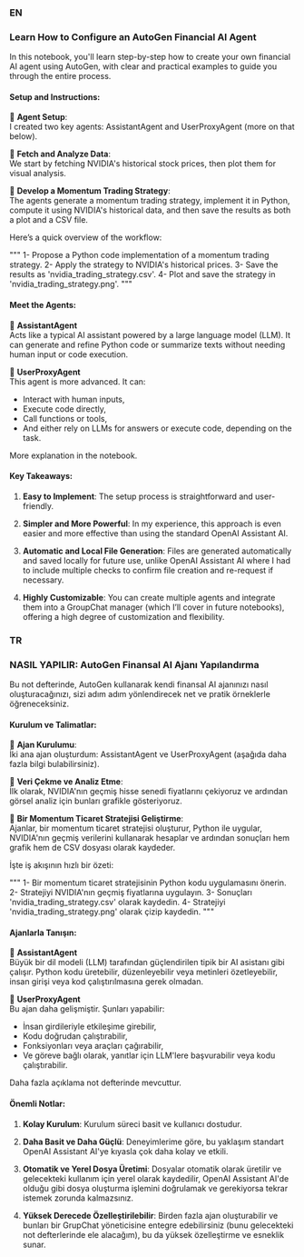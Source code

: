 ### EN
### Learn How to Configure an AutoGen Financial AI Agent

In this notebook, you'll learn step-by-step how to create your own financial AI agent using AutoGen, with clear and practical examples to guide you through the entire process.

#### Setup and Instructions:
🔹 **Agent Setup**:  
I created two key agents: AssistantAgent and UserProxyAgent (more on that below).

🔹 **Fetch and Analyze Data**:  
We start by fetching NVIDIA's historical stock prices, then plot them for visual analysis.

🔹 **Develop a Momentum Trading Strategy**:  
The agents generate a momentum trading strategy, implement it in Python, compute it using NVIDIA's historical data, and then save the results as both a plot and a CSV file.

Here’s a quick overview of the workflow:

"""
1- Propose a Python code implementation of a momentum trading strategy.
2- Apply the strategy to NVIDIA's historical prices.
3- Save the results as 'nvidia_trading_strategy.csv'.
4- Plot and save the strategy in 'nvidia_trading_strategy.png'.
"""

#### Meet the Agents:

🔹 **AssistantAgent**  
Acts like a typical AI assistant powered by a large language model (LLM). It can generate and refine Python code or summarize texts without needing human input or code execution.

🔹 **UserProxyAgent**  
This agent is more advanced. It can:
- Interact with human inputs,
- Execute code directly,
- Call functions or tools, 
- And either rely on LLMs for answers or execute code, depending on the task.

More explanation in the notebook.

#### Key Takeaways:

1. **Easy to Implement**: The setup process is straightforward and user-friendly.

2. **Simpler and More Powerful**: In my experience, this approach is even easier and more effective than using the standard OpenAI Assistant AI.

3. **Automatic and Local File Generation**: Files are generated automatically and saved locally for future use, unlike OpenAI Assistant AI where I had to include multiple checks to confirm file creation and re-request if necessary.

4. **Highly Customizable**: You can create multiple agents and integrate them into a GroupChat manager (which I’ll cover in future notebooks), offering a high degree of customization and flexibility.

### TR
### NASIL YAPILIR: AutoGen Finansal AI Ajanı Yapılandırma

Bu not defterinde, AutoGen kullanarak kendi finansal AI ajanınızı nasıl oluşturacağınızı, sizi adım adım yönlendirecek net ve pratik örneklerle öğreneceksiniz.

#### Kurulum ve Talimatlar:
🔹 **Ajan Kurulumu**:  
İki ana ajan oluşturdum: AssistantAgent ve UserProxyAgent (aşağıda daha fazla bilgi bulabilirsiniz).

🔹 **Veri Çekme ve Analiz Etme**:  
İlk olarak, NVIDIA'nın geçmiş hisse senedi fiyatlarını çekiyoruz ve ardından görsel analiz için bunları grafikle gösteriyoruz.

🔹 **Bir Momentum Ticaret Stratejisi Geliştirme**:  
Ajanlar, bir momentum ticaret stratejisi oluşturur, Python ile uygular, NVIDIA'nın geçmiş verilerini kullanarak hesaplar ve ardından sonuçları hem grafik hem de CSV dosyası olarak kaydeder.

İşte iş akışının hızlı bir özeti:

"""
1- Bir momentum ticaret stratejisinin Python kodu uygulamasını önerin.
2- Stratejiyi NVIDIA'nın geçmiş fiyatlarına uygulayın.
3- Sonuçları 'nvidia_trading_strategy.csv' olarak kaydedin.
4- Stratejiyi 'nvidia_trading_strategy.png' olarak çizip kaydedin.
"""

#### Ajanlarla Tanışın:

🔹 **AssistantAgent**  
Büyük bir dil modeli (LLM) tarafından güçlendirilen tipik bir AI asistanı gibi çalışır. Python kodu üretebilir, düzenleyebilir veya metinleri özetleyebilir, insan girişi veya kod çalıştırılmasına gerek olmadan.

🔹 **UserProxyAgent**  
Bu ajan daha gelişmiştir. Şunları yapabilir:
- İnsan girdileriyle etkileşime girebilir,
- Kodu doğrudan çalıştırabilir,
- Fonksiyonları veya araçları çağırabilir,
- Ve göreve bağlı olarak, yanıtlar için LLM'lere başvurabilir veya kodu çalıştırabilir.

Daha fazla açıklama not defterinde mevcuttur.

#### Önemli Notlar:

1. **Kolay Kurulum**: Kurulum süreci basit ve kullanıcı dostudur.

2. **Daha Basit ve Daha Güçlü**: Deneyimlerime göre, bu yaklaşım standart OpenAI Assistant AI'ye kıyasla çok daha kolay ve etkili.

3. **Otomatik ve Yerel Dosya Üretimi**: Dosyalar otomatik olarak üretilir ve gelecekteki kullanım için yerel olarak kaydedilir, OpenAI Assistant AI'de olduğu gibi dosya oluşturma işlemini doğrulamak ve gerekiyorsa tekrar istemek zorunda kalmazsınız.

4. **Yüksek Derecede Özelleştirilebilir**: Birden fazla ajan oluşturabilir ve bunları bir GrupChat yöneticisine entegre edebilirsiniz (bunu gelecekteki not defterlerinde ele alacağım), bu da yüksek özelleştirme ve esneklik sunar.
